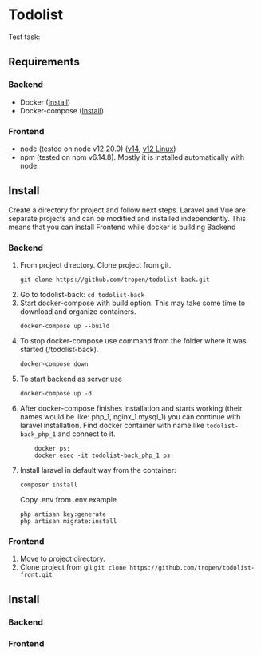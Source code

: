 # Todolist

Test task:

## Requirements

### Backend
- Docker ([Install](https://docs.docker.com/get-docker/))
- Docker-compose ([Install](https://docs.docker.com/compose/install/))
### Frontend
- node (tested on node v12.20.0) ([v14](https://nodejs.org/en/download/), [v12 Linux](https://computingforgeeks.com/how-to-install-nodejs-on-ubuntu-debian-linux-mint/))
- npm (tested on npm v6.14.8). Mostly it is installed automatically with node.

## Install
Create a directory for project and follow next steps.
Laravel and Vue are separate projects and can be modified and installed independently.
This means that you can install Frontend while docker is building Backend
### Backend
1. From project directory. Clone project from git.
   ```
   git clone https://github.com/tropen/todolist-back.git
   ```
2. Go to todolist-back: 
   `cd todolist-back`
3. Start docker-compose with build option. This may take some time to download and organize containers.
    ```
    docker-compose up --build
    ```
4. To stop docker-compose use command from the folder where it was started (<project>/todolist-back). 
   ```
   docker-compose down
   ```
5. To start backend as server use
   ```
   docker-compose up -d
   ```
6. After docker-compose finishes installation and starts working (their names would be like: php_1, nginx_1 mysql_1) you can continue with laravel installation.
   Find docker container with name like `todolist-back_php_1` and connect to it.
    ```
        docker ps;
        docker exec -it todolist-back_php_1 ps; 
    ```
7. Install laravel in default way from the container:
   ```   
   composer install
   ```
   Copy .env from .env.example
   ```
   php artisan key:generate
   php artisan migrate:install
   ```


### Frontend
1. Move to project directory. 
2. Clone project from git
   `git clone https://github.com/tropen/todolist-front.git`

## Install
### Backend
### Frontend
